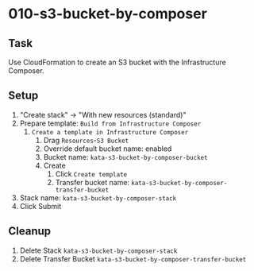 # 010-s3-bucket-by-composer

## Task
Use CloudFormation to create an S3 bucket with the Infrastructure Composer.

## Setup
1. "Create stack" -> "With new resources (standard)"
2. Prepare template: `Build from Infrastructure Composer`
	1. `Create a template in Infrastructure Composer`
		1. Drag `Resources`-`S3 Bucket`
		2. Override default bucket name: enabled
		3. Bucket name: `kata-s3-bucket-by-composer-bucket`
		4. Create
			1. Click `Create template`
			2. Transfer bucket name: `kata-s3-bucket-by-composer-transfer-bucket`
3. Stack name: `kata-s3-bucket-by-composer-stack`
4. Click Submit

## Cleanup
1. Delete Stack `kata-s3-bucket-by-composer-stack`
2. Delete Transfer Bucket `kata-s3-bucket-by-composer-transfer-bucket`

